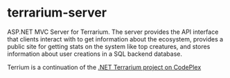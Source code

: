 terrarium-server
================

ASP.NET MVC Server for Terrarium. The server provides the API interface that clients interact with to get information about the ecosystem, provides a public site for getting stats on the system like top creatures, and stores information about user creations in a SQL backend database.

Terrium is a continuation of the [.NET Terrarium project on CodePlex](https://terrarium2.codeplex.com/)
